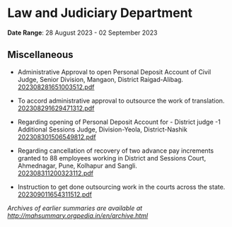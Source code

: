# Law and Judiciary Department

**Date Range**: 28 August 2023 - 02 September 2023


## Miscellaneous
- Administrative Approval to open Personal Deposit Account of Civil Judge, Senior Division, Mangaon, District Raigad-Alibag.\
  [202308281651003512.pdf](https://gr.maharashtra.gov.in/Site/Upload/Government%20Resolutions/English/202308281651003512.pdf)

- To accord administrative approval to outsource the work of translation.\
  [202308291629471312.pdf](https://gr.maharashtra.gov.in/Site/Upload/Government%20Resolutions/English/202308291629471312.pdf)

- Regarding opening of Personal Deposit Account for - District judge -1 Additional Sessions Judge, Division-Yeola, District-Nashik\
  [202308301506549812.pdf](https://gr.maharashtra.gov.in/Site/Upload/Government%20Resolutions/English/202308301506549812.pdf)

- Regarding cancellation of recovery of two advance pay increments granted to 88 employees working in District and Sessions Court, Ahmednagar, Pune, Kolhapur and Sangli.\
  [202308311200323112.pdf](https://gr.maharashtra.gov.in/Site/Upload/Government%20Resolutions/English/202308311200323112.pdf)

- Instruction to get done outsourcing work in the courts across the state.\
  [202309011654311512.pdf](https://gr.maharashtra.gov.in/Site/Upload/Government%20Resolutions/English/202309011654311512.pdf)


*Archives of earlier summaries are available at http://mahsummary.orgpedia.in/en/archive.html*